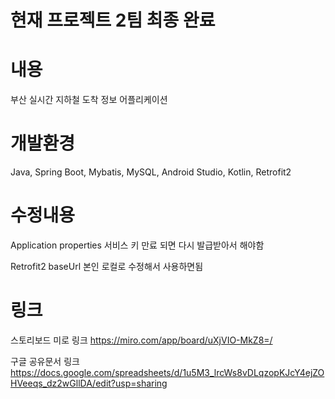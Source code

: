 현재 프로젝트 2팀 최종 완료
=

내용
=
부산 실시간 지하철 도착 정보 어플리케이션

개발환경
=
Java, Spring Boot, Mybatis, MySQL, Android Studio, Kotlin, Retrofit2

수정내용
=
Application properties
서비스 키 만료 되면 다시 발급받아서 해야함

Retrofit2
baseUrl 본인 로컬로 수정해서 사용하면됨

링크
=
스토리보드 미로 링크
https://miro.com/app/board/uXjVIO-MkZ8=/

구글 공유문서 링크
https://docs.google.com/spreadsheets/d/1u5M3_lrcWs8vDLqzopKJcY4ejZOHVeeqs_dz2wGllDA/edit?usp=sharing
